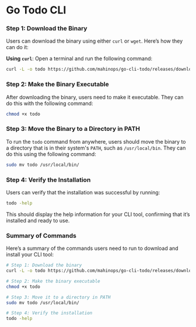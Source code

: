 # Go Todo CLI

### Step 1: Download the Binary

Users can download the binary using either `curl` or `wget`. Here’s how they can do it:

 **Using `curl`**:
   Open a terminal and run the following command:
   ```bash
   curl -L -o todo https://github.com/mahinops/go-cli-todo/releases/download/v1.0.0/todo
   ```


### Step 2: Make the Binary Executable

After downloading the binary, users need to make it executable. They can do this with the following command:
```bash
chmod +x todo
```

### Step 3: Move the Binary to a Directory in PATH

To run the `todo` command from anywhere, users should move the binary to a directory that is in their system's `PATH`, such as `/usr/local/bin`. They can do this using the following command:
```bash
sudo mv todo /usr/local/bin/
```

### Step 4: Verify the Installation

Users can verify that the installation was successful by running:
```bash
todo -help
```

This should display the help information for your CLI tool, confirming that it’s installed and ready to use.

### Summary of Commands

Here’s a summary of the commands users need to run to download and install your CLI tool:

```bash
# Step 1: Download the binary
curl -L -o todo https://github.com/mahinops/go-cli-todo/releases/download/v1.0.0/todo

# Step 2: Make the binary executable
chmod +x todo

# Step 3: Move it to a directory in PATH
sudo mv todo /usr/local/bin/

# Step 4: Verify the installation
todo -help
```

